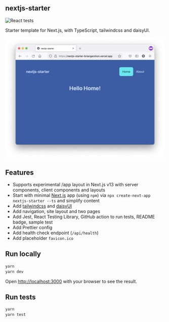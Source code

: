## nextjs-starter

![React tests](https://github.com/briangershon/nextjs-starter/actions/workflows/continuous-integration.yaml/badge.svg)

Starter template for Next.js, with TypeScript, tailwindcss and daisyUI.

![home page screenshot](nextjs-starter.png)

## Features

- Supports experimental /app layout in Next.js v13 with server components, client components and layouts
- Start with minimal [Next.js](https://nextjs.org/) app (using `npm`) via `npx create-next-app nextjs-starter --ts` and simplify content
- Add [tailwindcss](https://tailwindcss.com/) and [daisyUI](https://daisyui.com)
- Add navigation, site layout and two pages
- Add Jest, React Testing Library, GitHub action to run tests, README badge, sample test
- Add Prettier config
- Add health check endpoint (`/api/health`)
- Add placeholder `favicon.ico`

## Run locally

```bash
yarn
yarn dev
```

Open [http://localhost:3000](http://localhost:3000) with your browser to see the result.

## Run tests

```bash
yarn
yarn test
```
